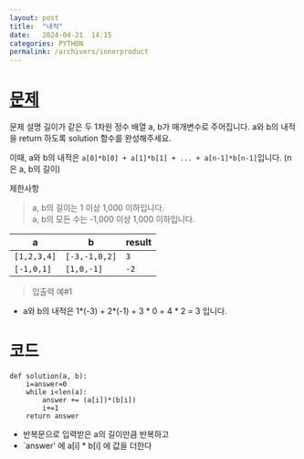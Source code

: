 ```yaml
---
layout: post
title:  "내적"
date:   2024-04-21  14:15
categories: PYTHON
permalink: /archivers/innerproduct
---
```


[문제]: https://school.programmers.co.kr/learn/courses/30/lessons/70128?language=python3
# [문제]

문제 설명
길이가 같은 두 1차원 정수 배열 a, b가 매개변수로 주어집니다. a와 b의 내적을 return 하도록 solution 함수를 완성해주세요.

이때, a와 b의 내적은 `a[0]*b[0] + a[1]*b[1] + ... + a[n-1]*b[n-1]`입니다. (n은 a, b의 길이)


제한사항
>a, b의 길이는 1 이상 1,000 이하입니다.  
>a, b의 모든 수는 -1,000 이상 1,000 이하입니다.


|a|b|result|
|------|---|---|
|`[1,2,3,4]`|`[-3,-1,0,2]`|`3`|
|`[-1,0,1]`|`[1,0,-1]`|`-2`|

>입출력 예#1
- a와 b의 내적은 1*(-3) + 2*(-1) + 3 * 0 + 4 * 2 = 3 입니다.


# 코드 
```
def solution(a, b):
    i=answer=0
    while i<len(a):
        answer += (a[i])*(b[i])
        i+=1
    return answer
```

- 반복문으로 입력받은 a의 길이만큼 반복하고
- `answer' 에 a[i] * b[i] 에 값을 더한다
